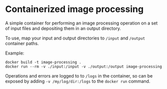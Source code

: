 # Containerized image processing

A simple container for performing an image processing operation on a set of input files and depositing them in an output directory.

To use, map your input and output directories to `/input` and `/output` container paths.

Example:

```
docker build -t image-processing .
docker run --rm -v ./input:/input -v ./output:/output image-processing
```

Operations and errors are logged to to `/logs` in the container, so can be exposed by adding `-v /my/log/dir:/logs` to the `docker run` command.
